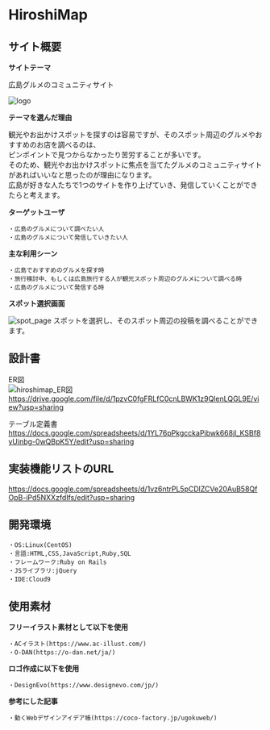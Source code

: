# HiroshiMap

## サイト概要

**サイトテーマ**

広島グルメのコミュニティサイト

![logo](https://github.com/sumika6211/hiroshimap/assets/153085192/ac628374-00ea-41d5-bbd7-61d8fdb6423c)

**テーマを選んだ理由**

観光やお出かけスポットを探すのは容易ですが、そのスポット周辺のグルメやおすすめのお店を調べるのは、<br>
ピンポイントで見つからなかったり苦労することが多いです。<br>
そのため、観光やお出かけスポットに焦点を当てたグルメのコミュニティサイトがあればいいなと思ったのが理由になります。<br>
広島が好きな人たちで1つのサイトを作り上げていき、発信していくことができたらと考えます。<br>

**ターゲットユーザ**

	・広島のグルメについて調べたい人
	・広島のグルメについて発信していきたい人

**主な利用シーン**

	・広島でおすすめのグルメを探す時
	・旅行検討中、もしくは広島旅行する人が観光スポット周辺のグルメについて調べる時
	・広島のグルメについて発信する時

**スポット選択画面**

![spot_page](https://github.com/sumika6211/hiroshimap/assets/153085192/f98c0281-6b0f-41c4-968d-7fdb66b0534e)
スポットを選択し、そのスポット周辺の投稿を調べることができます。

## 設計書

ER図<br>
![hiroshimap_ER図](https://github.com/sumika6211/hiroshimap/assets/153085192/22246cd2-7585-4f21-bba6-4d619778482f)
https://drive.google.com/file/d/1pzvC0fgFRLfC0cnLBWK1z9QlenLQGL9E/view?usp=sharing

テーブル定義書<br>
https://docs.google.com/spreadsheets/d/1YL76pPkgcckaPjbwk668jl_KSBf8yUinbg-0wQBpK5Y/edit?usp=sharing

## 実装機能リストのURL

https://docs.google.com/spreadsheets/d/1vz6ntrPL5pCDlZCVe20AuB58QfOpB-iPd5NXXzfdIfs/edit?usp=sharing

## 開発環境

	・OS:Linux(CentOS)
	・言語:HTML,CSS,JavaScript,Ruby,SQL
	・フレームワーク:Ruby on Rails
	・JSライブラリ:jQuery
	・IDE:Cloud9

## 使用素材
**フリーイラスト素材として以下を使用**

	・ACイラスト(https://www.ac-illust.com/)
	・O-DAN(https://o-dan.net/ja/)
**ロゴ作成に以下を使用**

	・DesignEvo(https://www.designevo.com/jp/)

**参考にした記事**

	・動くWebデザインアイデア帳(https://coco-factory.jp/ugokuweb/)